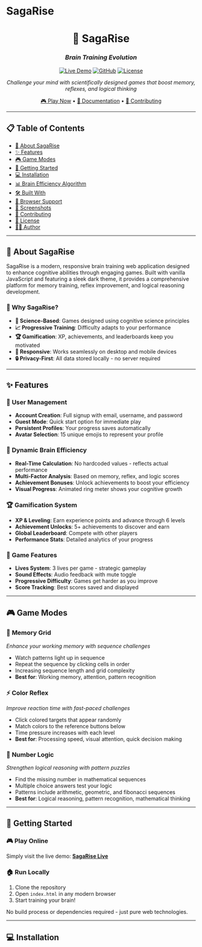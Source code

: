 # SagaRise
<div align="center">
  
# 🧠 SagaRise
### *Brain Training Evolution*

[![Live Demo](https://img.shields.io/badge/Live-Demo-brightgreen?style=for-the-badge)](https://saga9596.github.io/sagarise-brain-training)
[![GitHub](https://img.shields.io/badge/GitHub-Repository-blue?style=for-the-badge)](https://github.com/saga9596/sagarise-brain-training)
[![License](https://img.shields.io/badge/License-MIT-yellow?style=for-the-badge)](LICENSE)

*Challenge your mind with scientifically designed games that boost memory, reflexes, and logical thinking*

[🎮 Play Now](https://saga-rise-brain-game.vercel.app) • [📖 Documentation](#documentation) • [🤝 Contributing](#contributing)

</div>

---

## 📋 Table of Contents

- [🎯 About SagaRise](#-about-sagarise)
- [✨ Features](#-features)
- [🎮 Game Modes](#-game-modes)
- [🚀 Getting Started](#-getting-started)
- [💻 Installation](#-installation)
- [📊 Brain Efficiency Algorithm](#-brain-efficiency-algorithm)
- [🛠️ Built With](#️-built-with)
- [📱 Browser Support](#-browser-support)
- [🎨 Screenshots](#-screenshots)
- [🤝 Contributing](#-contributing)
- [📄 License](#-license)
- [👨‍💻 Author](#-author)

---

## 🎯 About SagaRise

SagaRise is a modern, responsive brain training web application designed to enhance cognitive abilities through engaging games. Built with vanilla JavaScript and featuring a sleek dark theme, it provides a comprehensive platform for memory training, reflex improvement, and logical reasoning development.

### 🎪 Why SagaRise?

- **🔬 Science-Based**: Games designed using cognitive science principles
- **📈 Progressive Training**: Difficulty adapts to your performance
- **🏆 Gamification**: XP, achievements, and leaderboards keep you motivated
- **📱 Responsive**: Works seamlessly on desktop and mobile devices
- **🔒 Privacy-First**: All data stored locally - no server required

---

## ✨ Features

### 🔐 **User Management**
- **Account Creation**: Full signup with email, username, and password
- **Guest Mode**: Quick start option for immediate play
- **Persistent Profiles**: Your progress saves automatically
- **Avatar Selection**: 15 unique emojis to represent your profile

### 🧠 **Dynamic Brain Efficiency**
- **Real-Time Calculation**: No hardcoded values - reflects actual performance
- **Multi-Factor Analysis**: Based on memory, reflex, and logic scores
- **Achievement Bonuses**: Unlock achievements to boost your efficiency
- **Visual Progress**: Animated ring meter shows your cognitive growth

### 🏆 **Gamification System**
- **XP & Leveling**: Earn experience points and advance through 6 levels
- **Achievement Unlocks**: 5+ achievements to discover and earn
- **Global Leaderboard**: Compete with other players
- **Performance Stats**: Detailed analytics of your progress

### 🎯 **Game Features**
- **Lives System**: 3 lives per game - strategic gameplay
- **Sound Effects**: Audio feedback with mute toggle
- **Progressive Difficulty**: Games get harder as you improve
- **Score Tracking**: Best scores saved and displayed

---

## 🎮 Game Modes

### 🧠 **Memory Grid**
*Enhance your working memory with sequence challenges*

- Watch patterns light up in sequence
- Repeat the sequence by clicking cells in order
- Increasing sequence length and grid complexity
- **Best for**: Working memory, attention, pattern recognition

### ⚡ **Color Reflex**
*Improve reaction time with fast-paced challenges*

- Click colored targets that appear randomly
- Match colors to the reference buttons below
- Time pressure increases with each level
- **Best for**: Processing speed, visual attention, quick decision making

### 🧩 **Number Logic**
*Strengthen logical reasoning with pattern puzzles*

- Find the missing number in mathematical sequences
- Multiple choice answers test your logic
- Patterns include arithmetic, geometric, and fibonacci sequences
- **Best for**: Logical reasoning, pattern recognition, mathematical thinking

---

## 🚀 Getting Started

### 🎮 **Play Online**
Simply visit the live demo: **[SagaRise Live](https://YOUR_USERNAME.github.io/sagarise-brain-training)**

### 🏠 **Run Locally**
1. Clone the repository
2. Open `index.html` in any modern browser
3. Start training your brain!

No build process or dependencies required - just pure web technologies.

---

## 💻 Installation

